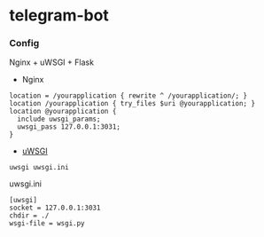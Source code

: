 # telegram-bot

### Config
Nginx + uWSGI + Flask

* Nginx
```
location = /yourapplication { rewrite ^ /yourapplication/; }
location /yourapplication { try_files $uri @yourapplication; }
location @yourapplication {
  include uwsgi_params;
  uwsgi_pass 127.0.0.1:3031;
}
```

* [uWSGI](https://flask.palletsprojects.com/en/1.0.x/deploying/uwsgi/)
```
uwsgi uwsgi.ini
```

uwsgi.ini
```
[uwsgi]
socket = 127.0.0.1:3031
chdir = ./
wsgi-file = wsgi.py
```
